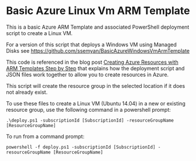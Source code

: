 # Basic Azure Linux Vm ARM Template
This is a basic Azure ARM Template and associated PowerShell deployment script to create a Linux VM. 

For a version of this script that deploys a Windows VM using Managed Disks see https://github.com/ssemyan/BasicAzureWindowsVmArmTemplate

This code is referenced in the blog post [Creating Azure Resources with ARM Templates Step by Step](https://ssemyan.github.io/devops/2016/11/11/arm-templates-step-by-step.html) that explains how the deployment script and JSON files work together to allow you to create resources in Azure. 

This script will create the resource group in the selected location if it does not already exist. 

To use these files to create a Linux VM (Ubuntu 14.04) in a new or existing resource group, use the following command in a powershell prompt:

    .\deploy.ps1 -subscriptionId [SubscriptionId] -resourceGroupName [ResourceGroupName]
     
To run from a command prompt:

    powershell -f deploy.ps1 -subscriptionId [SubscriptionId] -resourceGroupName [ResourceGroupName]
